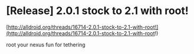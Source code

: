 <!--
id: 508493098
link: http://tumblr.atmos.org/post/508493098/release-2-0-1-stock-to-2-1-with-root
slug: release-2-0-1-stock-to-2-1-with-root
date: Fri Apr 09 2010 09:10:52 GMT-0700 (PDT)
publish: 2010-04-09
tags: 
title: [Release] 2.0.1 stock to 2.1 with root!
-->


[Release] 2.0.1 stock to 2.1 with root!
=======================================

[http://alldroid.org/threads/16714-2.0.1-stock-to-2.1-with-root!](http://alldroid.org/threads/16714-2.0.1-stock-to-2.1-with-root!)

root your nexus fun for tethering


